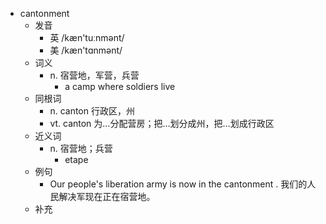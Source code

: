 - cantonment
  - 发音
    - 英 /kæn'tuːnmənt/
    - 美 /kæn'tɑnmənt/
  - 词义
    - n. 宿营地，军营，兵营
      - a camp where soldiers live
  - 同根词
    - n. canton 行政区，州
    - vt. canton 为…分配营房；把…划分成州，把…划成行政区
  - 近义词
    - n. 宿营地；兵营
      - etape
  - 例句
    - Our people's liberation army is now in the cantonment . 我们的人民解决军现在正在宿营地。
  - 补充